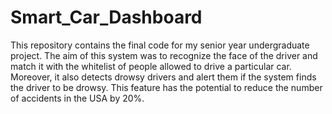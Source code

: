# Smart_Car_Dashboard
This repository contains the final code for my senior year undergraduate project. The aim of this system was to recognize the face of the driver and match it with the whitelist of people allowed to drive a particular car. Moreover, it also detects drowsy drivers and alert them if the system finds the driver to be drowsy. This feature has the potential to reduce the number of accidents in the USA by 20%. 

